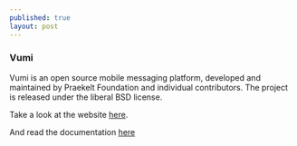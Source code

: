 ```yaml
---
published: true
layout: post
---
```




### Vumi

Vumi is an open source mobile messaging platform, developed and maintained by Praekelt Foundation and individual contributors. The project is released under the liberal BSD license.


Take a look at the website [here](http://vumi.org/).

And read the documentation [here](https://vumi.readthedocs.org/en/latest/)
